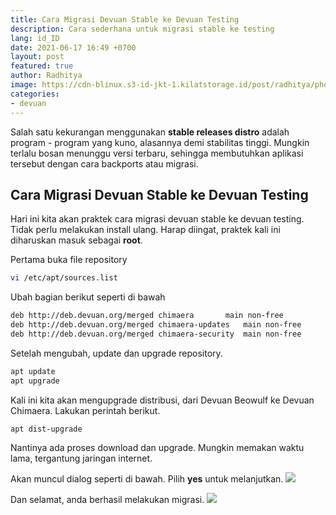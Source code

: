 ```yaml
---
title: Cara Migrasi Devuan Stable ke Devuan Testing
description: Cara sederhana untuk migrasi stable ke testing
lang: id_ID
date: 2021-06-17 16:49 +0700
layout: post
featured: true
author: Radhitya
image: https://cdn-blinux.s3-id-jkt-1.kilatstorage.id/post/radhitya/photo_2021-06-17_16-46-45.jpg
categories:
- devuan
---
```


Salah satu kekurangan menggunakan **stable releases distro** adalah program - program yang kuno, alasannya demi stabilitas tinggi. Mungkin terlalu bosan menunggu versi terbaru, sehingga membutuhkan aplikasi tersebut dengan cara backports atau migrasi.

## Cara Migrasi Devuan Stable ke Devuan Testing
Hari ini kita akan praktek cara migrasi devuan stable ke devuan testing. Tidak perlu melakukan install ulang. Harap diingat, praktek kali ini diharuskan masuk sebagai **root**.

Pertama buka file repository
```bash
vi /etc/apt/sources.list
```
Ubah bagian berikut seperti di bawah
```bash
deb http://deb.devuan.org/merged chimaera		main non-free
deb http://deb.devuan.org/merged chimaera-updates	main non-free
deb http://deb.devuan.org/merged chimaera-security	main non-free
```
Setelah mengubah, update dan upgrade repository.
```bash
apt update
apt upgrade
```
Kali ini kita akan mengupgrade distribusi, dari Devuan Beowulf ke Devuan Chimaera. Lakukan perintah berikut.
```bash
apt dist-upgrade
```
Nantinya ada proses download dan upgrade. Mungkin memakan waktu lama, tergantung jaringan internet.

Akan muncul dialog seperti di bawah. Pilih **yes** untuk melanjutkan.
![](https://cdn-blinux.s3-id-jkt-1.kilatstorage.id/post/radhitya/photo_2021-06-13_11-27-59.jpg)

Dan selamat, anda berhasil melakukan migrasi.
![](https://cdn-blinux.s3-id-jkt-1.kilatstorage.id/post/radhitya/photo_2021-06-13_12-00-49.jpg)
